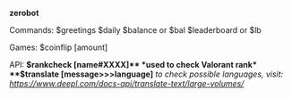 **zerobot**

Commands:
$greetings
$daily
$balance or $bal
$leaderboard or $lb

Games:
$coinflip [amount]

API:
**$rankcheck [name#XXXX]**
*used to check Valorant rank*
**$translate [message>>>language]**
*to check possible languages, visit: 
https://www.deepl.com/docs-api/translate-text/large-volumes/*